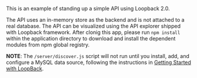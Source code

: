 This is an example of standing up a simple API using Loopback 2.0.

The API 
uses an in-memory store as the backend and is not attached to a real database.
The API can be visualized using the API explorer shipped with Loopback framework.
After clonig this app, please run `npm install` within the application directory
to download and install the dependent modules from npm global registry.

**NOTE**: The `/server/discover.js` script will not run until you install, add,
and configure a MySQL data source, following the instructions in
[Getting Started with LoopBack](http://docs.strongloop.com/display/LB2/Connect+an+API+to+a+datasource).
